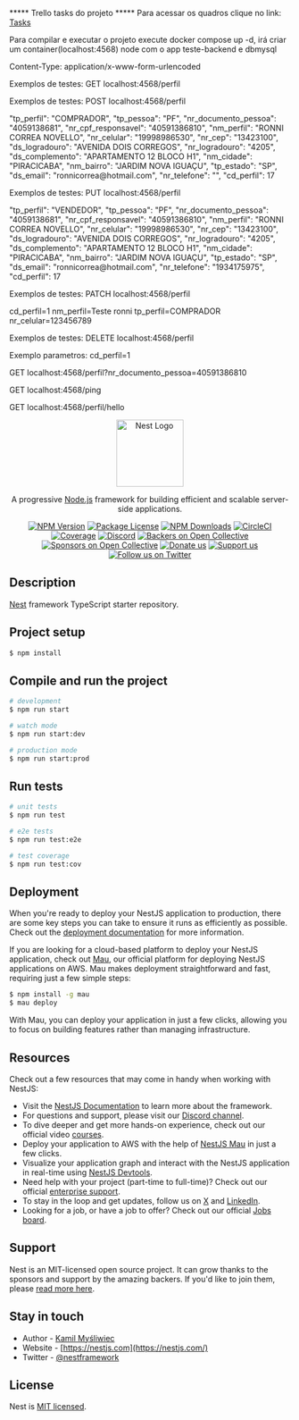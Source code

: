 
  <p align="left"> ***** Trello tasks do projeto ***** Para acessar os quadros clique no link: <a href="https://trello.com/b/aFDpQpOa/dev" target="_blank">Tasks</a> </p>

  <p align="left"> Para compilar e executar o projeto execute docker compose up -d, irá criar um container(localhost:4568) node com o app teste-backend e dbmysql</p>

  <p align="left"> Content-Type: application/x-www-form-urlencoded</p>

  <p align="left"> Exemplos de testes: GET localhost:4568/perfil</p>
  <p align="left"> Exemplos de testes: POST localhost:4568/perfil</p>
    "tp_perfil": "COMPRADOR",
    "tp_pessoa": "PF",
    "nr_documento_pessoa": "4059138681",
    "nr_cpf_responsavel": "40591386810",
    "nm_perfil": "RONNI CORREA NOVELLO",
    "nr_celular": "19998986530",
    "nr_cep": "13423100",
    "ds_logradouro": "AVENIDA DOIS CORREGOS",
    "nr_logradouro": "4205",
    "ds_complemento": "APARTAMENTO 12 BLOCO H1",
    "nm_cidade": "PIRACICABA",
    "nm_bairro": "JARDIM NOVA IGUAÇU",
    "tp_estado": "SP",
    "ds_email": "ronnicorrea@hotmail.com",
    "nr_telefone": "",
    "cd_perfil": 17
  <p align="left"> Exemplos de testes: PUT localhost:4568/perfil</p>
    "tp_perfil": "VENDEDOR",
    "tp_pessoa": "PF",
    "nr_documento_pessoa": "4059138681",
    "nr_cpf_responsavel": "40591386810",
    "nm_perfil": "RONNI CORREA NOVELLO",
    "nr_celular": "19998986530",
    "nr_cep": "13423100",
    "ds_logradouro": "AVENIDA DOIS CORREGOS",
    "nr_logradouro": "4205",
    "ds_complemento": "APARTAMENTO 12 BLOCO H1",
    "nm_cidade": "PIRACICABA",
    "nm_bairro": "JARDIM NOVA IGUAÇU",
    "tp_estado": "SP",
    "ds_email": "ronnicorrea@hotmail.com",
    "nr_telefone": "1934175975",
    "cd_perfil": 17

  <p align="left"> Exemplos de testes: PATCH localhost:4568/perfil</p>
  cd_perfil=1
  nm_perfil=Teste ronni
  tp_perfil=COMPRADOR
  nr_celular=123456789

  <p align="left"> Exemplos de testes: DELETE localhost:4568/perfil</p>
  Exemplo parametros: cd_perfil=1

  <p align="left">                     GET localhost:4568/perfil?nr_documento_pessoa=40591386810</p>
  <p align="left">                     GET localhost:4568/ping</p>
  <p align="left">                     GET localhost:4568/perfil/hello</p>


<p align="center">
<p align="center">
  <a href="http://nestjs.com/" target="blank"><img src="https://nestjs.com/img/logo-small.svg" width="120" alt="Nest Logo" /></a>
</p>

[circleci-image]: https://img.shields.io/circleci/build/github/nestjs/nest/master?token=abc123def456
[circleci-url]: https://circleci.com/gh/nestjs/nest

  <p align="center">A progressive <a href="http://nodejs.org" target="_blank">Node.js</a> framework for building efficient and scalable server-side applications.</p>
    <p align="center">
<a href="https://www.npmjs.com/~nestjscore" target="_blank"><img src="https://img.shields.io/npm/v/@nestjs/core.svg" alt="NPM Version" /></a>
<a href="https://www.npmjs.com/~nestjscore" target="_blank"><img src="https://img.shields.io/npm/l/@nestjs/core.svg" alt="Package License" /></a>
<a href="https://www.npmjs.com/~nestjscore" target="_blank"><img src="https://img.shields.io/npm/dm/@nestjs/common.svg" alt="NPM Downloads" /></a>
<a href="https://circleci.com/gh/nestjs/nest" target="_blank"><img src="https://img.shields.io/circleci/build/github/nestjs/nest/master" alt="CircleCI" /></a>
<a href="https://coveralls.io/github/nestjs/nest?branch=master" target="_blank"><img src="https://coveralls.io/repos/github/nestjs/nest/badge.svg?branch=master#9" alt="Coverage" /></a>
<a href="https://discord.gg/G7Qnnhy" target="_blank"><img src="https://img.shields.io/badge/discord-online-brightgreen.svg" alt="Discord"/></a>
<a href="https://opencollective.com/nest#backer" target="_blank"><img src="https://opencollective.com/nest/backers/badge.svg" alt="Backers on Open Collective" /></a>
<a href="https://opencollective.com/nest#sponsor" target="_blank"><img src="https://opencollective.com/nest/sponsors/badge.svg" alt="Sponsors on Open Collective" /></a>
  <a href="https://paypal.me/kamilmysliwiec" target="_blank"><img src="https://img.shields.io/badge/Donate-PayPal-ff3f59.svg" alt="Donate us"/></a>
    <a href="https://opencollective.com/nest#sponsor"  target="_blank"><img src="https://img.shields.io/badge/Support%20us-Open%20Collective-41B883.svg" alt="Support us"></a>
  <a href="https://twitter.com/nestframework" target="_blank"><img src="https://img.shields.io/twitter/follow/nestframework.svg?style=social&label=Follow" alt="Follow us on Twitter"></a>
</p>
  <!--[![Backers on Open Collective](https://opencollective.com/nest/backers/badge.svg)](https://opencollective.com/nest#backer)
  [![Sponsors on Open Collective](https://opencollective.com/nest/sponsors/badge.svg)](https://opencollective.com/nest#sponsor)-->

## Description

[Nest](https://github.com/nestjs/nest) framework TypeScript starter repository.

## Project setup

```bash
$ npm install
```

## Compile and run the project

```bash
# development
$ npm run start

# watch mode
$ npm run start:dev

# production mode
$ npm run start:prod
```

## Run tests

```bash
# unit tests
$ npm run test

# e2e tests
$ npm run test:e2e

# test coverage
$ npm run test:cov
```

## Deployment

When you're ready to deploy your NestJS application to production, there are some key steps you can take to ensure it runs as efficiently as possible. Check out the [deployment documentation](https://docs.nestjs.com/deployment) for more information.

If you are looking for a cloud-based platform to deploy your NestJS application, check out [Mau](https://mau.nestjs.com), our official platform for deploying NestJS applications on AWS. Mau makes deployment straightforward and fast, requiring just a few simple steps:

```bash
$ npm install -g mau
$ mau deploy
```

With Mau, you can deploy your application in just a few clicks, allowing you to focus on building features rather than managing infrastructure.

## Resources

Check out a few resources that may come in handy when working with NestJS:

- Visit the [NestJS Documentation](https://docs.nestjs.com) to learn more about the framework.
- For questions and support, please visit our [Discord channel](https://discord.gg/G7Qnnhy).
- To dive deeper and get more hands-on experience, check out our official video [courses](https://courses.nestjs.com/).
- Deploy your application to AWS with the help of [NestJS Mau](https://mau.nestjs.com) in just a few clicks.
- Visualize your application graph and interact with the NestJS application in real-time using [NestJS Devtools](https://devtools.nestjs.com).
- Need help with your project (part-time to full-time)? Check out our official [enterprise support](https://enterprise.nestjs.com).
- To stay in the loop and get updates, follow us on [X](https://x.com/nestframework) and [LinkedIn](https://linkedin.com/company/nestjs).
- Looking for a job, or have a job to offer? Check out our official [Jobs board](https://jobs.nestjs.com).

## Support

Nest is an MIT-licensed open source project. It can grow thanks to the sponsors and support by the amazing backers. If you'd like to join them, please [read more here](https://docs.nestjs.com/support).

## Stay in touch

- Author - [Kamil Myśliwiec](https://twitter.com/kammysliwiec)
- Website - [https://nestjs.com](https://nestjs.com/)
- Twitter - [@nestframework](https://twitter.com/nestframework)

## License

Nest is [MIT licensed](https://github.com/nestjs/nest/blob/master/LICENSE).
